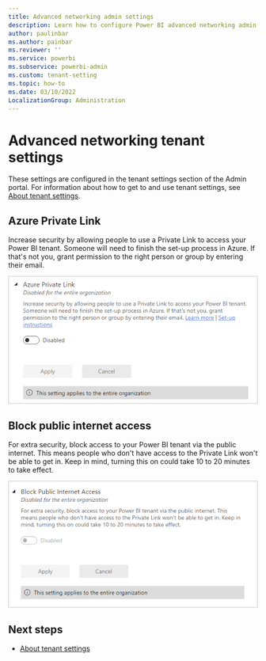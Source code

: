 ```yaml
---
title: Advanced networking admin settings 
description: Learn how to configure Power BI advanced networking admin settings.
author: paulinbar
ms.author: painbar
ms.reviewer: ''
ms.service: powerbi
ms.subservice: powerbi-admin
ms.custom: tenant-setting
ms.topic: how-to
ms.date: 03/10/2022
LocalizationGroup: Administration
---
```


# Advanced networking tenant settings

These settings are configured in the tenant settings section of the Admin portal. For information about how to get to and use tenant settings, see [About tenant settings](/power-bi/admin/service-admin-portal-about-tenant-settings).

## Azure Private Link

Increase security by allowing people to use a Private Link to access your Power BI tenant. Someone will need to finish the set-up process in Azure. If that's not you, grant permission to the right person or group by entering their email.

![Screenshot of the Azure Private Link tenant setting.](media/tenant-settings/azure-private-link-tenant-setting.png)

## Block public internet access

For extra security, block access to your Power BI tenant via the public internet. This means people who don't have access to the Private Link won't be able to get in. Keep in mind, turning this on could take 10 to 20 minutes to take effect. 

![Screenshot of the block public internet access tenant setting.](media/tenant-settings/block-public-internet-access-tenant-setting.png)

## Next steps

* [About tenant settings](/power-bi/admin/service-admin-portal-about-tenant-settings)
